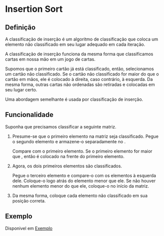 # Insertion Sort

## Definição

A classificação de inserção é um algoritmo de classificação que coloca um elemento não classificado em seu lugar adequado em cada iteração.

A classificação de inserção funciona da mesma forma que classificamos cartas em nossa mão em um jogo de cartas.

Supomos que o primeiro cartão já está classificado, então, selecionamos um cartão não classificado. Se o cartão não classificado for maior do que o cartão em mãos, ele é colocado à direita, caso contrário, à esquerda. Da mesma forma, outras cartas não ordenadas são retiradas e colocadas em seu lugar certo.

Uma abordagem semelhante é usada por classificação de inserção.

## Funcionalidade

Suponha que precisamos classificar a seguinte matriz.

1. Presume-se que o primeiro elemento na matriz seja classificado. Pegue o segundo elemento e armazene-o separadamente no .

    Compare com o primeiro elemento. Se o primeiro elemento for maior que , então é colocado na frente do primeiro elemento.

2. Agora, os dois primeiros elementos são classificados.

    Pegue o terceiro elemento e compare-o com os elementos à esquerda dele. Coloque-o logo atrás do elemento menor que ele. Se não houver nenhum elemento menor do que ele, coloque-o no início da matriz.

3. Da mesma forma, coloque cada elemento não classificado em sua posição correta.

## Exemplo

Disponivel em [Exemplo](InsertionSort.py)
